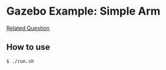 # Gazebo Example: Simple Arm

[Related Question](http://answers.gazebosim.org/question/19116/capture-key-press-with-a-gazebo-plugin/)

## How to use

```console
$ ./run.sh
```